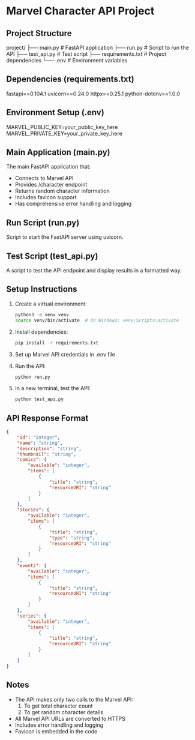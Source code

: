 # Marvel Character API Project

## Project Structure

project/
├── main.py              # FastAPI application
├── run.py              # Script to run the API
├── test_api.py         # Test script
├── requirements.txt    # Project dependencies
└── .env               # Environment variables

## Dependencies (requirements.txt)

fastapi==0.104.1
uvicorn==0.24.0
httpx==0.25.1
python-dotenv==1.0.0

## Environment Setup (.env)

MARVEL_PUBLIC_KEY=your_public_key_here
MARVEL_PRIVATE_KEY=your_private_key_here

## Main Application (main.py)
The main FastAPI application that:
- Connects to Marvel API
- Provides /character endpoint
- Returns random character information
- Includes favicon support
- Has comprehensive error handling and logging

## Run Script (run.py)
Script to start the FastAPI server using uvicorn.

## Test Script (test_api.py)
A script to test the API endpoint and display results in a formatted way.

## Setup Instructions

1. Create a virtual environment:
   ```bash
   python3 -m venv venv
   source venv/bin/activate  # On Windows: venv\Scripts\activate
   ```

2. Install dependencies:
   ```bash
   pip install -r requirements.txt
   ```

3. Set up Marvel API credentials in .env file

4. Run the API:
   ```bash
   python run.py
   ```

5. In a new terminal, test the API:
   ```bash
   python test_api.py
   ```

## API Response Format
```json
{
    "id": "integer",
    "name": "string",
    "description": "string",
    "thumbnail": "string",
    "comics": {
        "available": "integer",
        "items": [
            {
                "title": "string",
                "resourceURI": "string"
            }
        ]
    },
    "stories": {
        "available": "integer",
        "items": [
            {
                "title": "string",
                "type": "string",
                "resourceURI": "string"
            }
        ]
    },
    "events": {
        "available": "integer",
        "items": [
            {
                "title": "string",
                "resourceURI": "string"
            }
        ]
    },
    "series": {
        "available": "integer",
        "items": [
            {
                "title": "string",
                "resourceURI": "string"
            }
        ]
    }
}
```

## Notes
- The API makes only two calls to the Marvel API:
  1. To get total character count
  2. To get random character details
- All Marvel API URLs are converted to HTTPS
- Includes error handling and logging
- Favicon is embedded in the code
